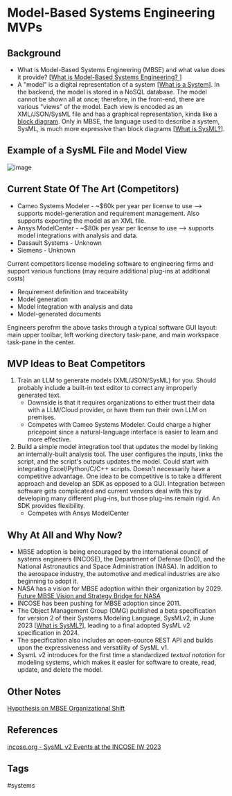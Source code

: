# Model-Based Systems Engineering MVPs

## Background
* What is Model-Based Systems Engineering (MBSE) and what value does it provide? [[What is Model-Based Systems Engineering? ](../202110052023)]  
* A "model" is a digital representation of a system [[What is a System](../202110032156)]. In the backend, the model is stored in a NoSQL database. The model cannot be shown all at once; therefore, in the front-end, there are various "views" of the model. Each view is encoded as an XML/JSON/SysML file and has a graphical representation, kinda like a [block diagram](https://en.wikipedia.org/wiki/Block_diagram). Only in MBSE, the language used to describe a system, SysML, is much more expressive than block diagrams [[What is SysML?](../202110032315)].  

## Example of a SysML File and Model View 
![image](https://www.eliotkhachi.dev/resources/zettel-images/Sun_Dec_10_11:47:55_AM_PST_2023.png)

## Current State Of The Art (Competitors)
* Cameo Systems Modeler - ~$60k per year per license to use --> supports model-generation and requirement management. Also supports exporting the model as an XML file.  
* Ansys ModelCenter - ~$80k per year per license to use --> supports model integrations with analysis and data.  
* Dassault Systems - Unknown
* Siemens - Unknown

Current competitors license modeling software to engineering firms and support various functions (may require additional plug-ins at additional costs)  
* Requirement definition and traceability  
* Model generation  
* Model integration with analysis and data   
* Model-generated documents  

Engineers perofrm the above tasks through a typical software GUI layout: main upper toolbar, left working directory task-pane, and main workspace task-pane in the center. 

## MVP Ideas to Beat Competitors
1. Train an LLM to generate models (XML/JSON/SysML) for you. Should probably include a built-in text editor to correct any improperly generated text.  
    * Downside is that it requires organizations to either trust their data with a LLM/Cloud provider, or have them run their own LLM on premises.  
    * Competes with Cameo Systems Modeler. Could charge a higher pricepoint since a natural-language interface is easier to learn and more effective. 
2. Build a simple model integration tool that updates the model by linking an internally-built analysis tool. The user configures the inputs, links the script, and the script's outputs updates the model. Could start with integrating Excel/Python/C/C++ scripts. Doesn't necessarily have a competitive advantage. One idea to be competitive is to take a different approach and develop an SDK as opposed to a GUI. Integration between software gets complicated and current vendors deal with this by developing many different plug-ins, but those plug-ins remain rigid. An SDK provides flexibility.   
    * Competes with Ansys ModelCenter

## Why At All and Why Now?
* MBSE adoption is being encouraged by the international council of systems engineers (INCOSE), the Department of Defense (DoD), and the National Astronautics and Space Administration (NASA). In addition to the aerospace industry, the automotive and medical industries are also beginning to adopt it.  
* NASA has a vision for MBSE adoption within their organization by 2029. [Future MBSE Vision and Strategy Bridge for NASA](https://ntrs.nasa.gov/api/citations/20210014025/downloads/TM-20210014025.pdf)  
* INCOSE has been pushing for MBSE adoption since 2011. 
* The Object Management Group (OMG) published a beta specification for version 2 of their Systems Modeling Language, SysMLv2, in June 2023 [[What is SysML?](../202110032315)], leading to a final adopted SysML v2 specification in 2024.  
* The specification also includes an open-source REST API and builds upon the expressiveness and versatility of SysML v1.  
* SysmL v2 introduces for the first time a standardized *textual notation* for modeling systems, which makes it easier for software to create, read, update, and delete the model.   

## Other Notes
[Hypothesis on MBSE Organizational Shift](../202312110356)

## References
[incose.org - SysML v2 Events at the INCOSE IW 2023](https://www.incose.org/communities/working-groups-initiatives/mbse-initiative)  

## Tags
#systems
